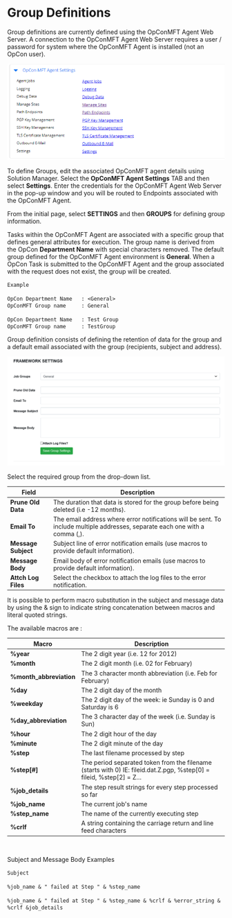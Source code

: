 # Group Definitions
Group definitions are currently defined using the OpConMFT Agent Web Server. A connection to the OpConMFT Agent Web Server requires a user / password for system where the OpConMFT Agent is installed (not an OpCon user).

![OpConMFT Agent Details](../static/img/opconmft-agent-details.png)

To define Groups, edit the associated OpConMFT agent details using Solution Manager.
Select the **OpConMFT Agent Settings** TAB and then select **Settings**.
Enter the credentials for the OpConMFT Agent Web Server in the pop-up window and you will be routed to Endpoints associated with the OpConMFT Agent. 

From the initial page, select **SETTINGS** and then **GROUPS** for defining group information.

Tasks within the OpConMFT Agent are associated with a specific group that defines general attributes for execution. The group name is derived
from the OpCon **Department Name** with special characters removed. The default group defined for the OpConMFT Agent environment is **General**.
When a OpCon Task is submitted to the OpConMFT Agent and the group associated with the request does not exist, the group will be created.

```
Example

OpCon Department Name   : <General>
OpConMFT Group name     : General

OpCon Department Name   : Test Group
OpConMFT Group name     : TestGroup

```
Group definition consists of defining the retention of data for the group and a default email associated with the group (recipients, subject and address).

![Group Definition](../static/img/group-definitions.png)

Select the required group from the drop-down list.

Field                 | Description
--------------------- | -----------
**Prune Old Data**    | The duration that data is stored for the group before being deleted (i.e -12 months). 
**Email To**          | The email address where error notifications will be sent. To include multiple addresses, separate each one with a comma (,).
**Message Subject**   | Subject line of error notification emails (use macros to provide default information). 
**Message Body**      | Email body of error notification emails (use macros to provide default information). 
**Attch Log Files**   | Select the checkbox to attach the log files to the error notification.


It is possible to perform macro substitution in the subject and message data by using the & sign to indicate string concatenation between macros and literal quoted strings.   

The available macros are :

Macro                 | Description
--------------------- | -----------
**%year**               | The 2 digit year (i.e. 12 for 2012) 
**%month**              | The 2 digit month (i.e. 02 for February) 
**%month_abbreviation** | The 3 character month abbreviation (i.e. Feb for February)
**%day**                | The 2 digit day of the month
**%weekday**            | The 2 digit day of the week: ie Sunday is 0 and Saturday is 6 
**%day_abbreviation**   | The 3 character day of the week (i.e. Sunday is Sun)
**%hour**               | The 2 digit hour of the day 
**%minute**             | The 2 digit minute of the day 
**%step**               | The last filename processed by step 
**%step[#]**            | The period separated token from the filename (starts with 0) IE: fileid.dat.Z.pgp, %step[0] = fileid, %step[2] = Z…
**%job_details**        | The step result strings for every step processed so far 
**%job_name**           | The current job's name 
**%step_name**          | The name of the currently executing step 
**%crlf**               | A string containing the carriage return and line feed characters
 

Subject and Message Body Examples

```
Subject

%job_name & " failed at Step " & %step_name

%job_name & " failed at Step " & %step_name & %crlf & %error_string & %crlf &job_details

```